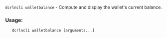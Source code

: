 `dcrlncli walletbalance` - Compute and display the wallet's current balance.

### Usage:
```
   dcrlncli walletbalance [arguments...]
```
